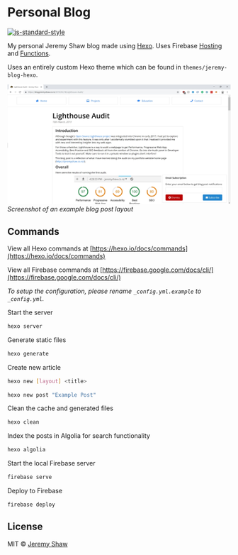 # Personal Blog

[![js-standard-style](https://img.shields.io/badge/code%20style-standard-brightgreen.svg?style=flat)](https://github.com/feross/standard)

My personal Jeremy Shaw blog made using [Hexo](https://hexo.io/). Uses Firebase [Hosting](https://firebase.google.com/docs/hosting/) and [Functions](https://firebase.google.com/docs/functions/).

Uses an entirely custom Hexo theme which can be found in `themes/jeremy-blog-hexo`.

![Jeremy Shaw Personal Blog Post Screenshot](personal-blog-screenshot.jpg)
*Screenshot of an example blog post layout*

## Commands

View all Hexo commands at [https://hexo.io/docs/commands](https://hexo.io/docs/commands)

View all Firebase commands at [https://firebase.google.com/docs/cli/](https://firebase.google.com/docs/cli/)

_To setup the configuration, please rename `_config.yml.example` to `_config.yml`._

Start the server

``` bash
hexo server
```

Generate static files

``` bash
hexo generate
```

Create new article

``` bash
hexo new [layout] <title>
```

``` bash
hexo new post "Example Post"
```

Clean the cache and generated files

``` bash
hexo clean
```

Index the posts in Algolia for search functionality

``` bash
hexo algolia
```

Start the local Firebase server

``` bash
firebase serve
```

Deploy to Firebase

``` bash
firebase deploy
```

## License

MIT © [Jeremy Shaw](https://jeremyshaw.co.nz)